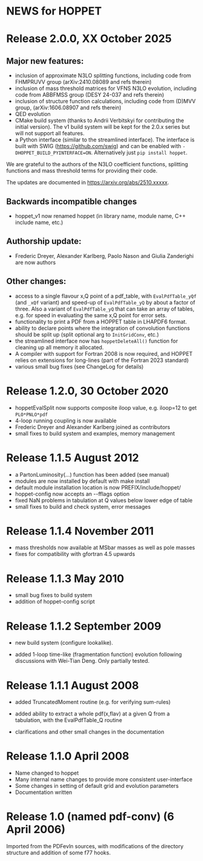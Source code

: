 # NEWS for HOPPET

# Release 2.0.0, XX October 2025

## Major new features:
* inclusion of approximate N3LO splitting functions, including code from 
  FHMPRUVV group (arXiv:2410.08089 and refs therein)
* inclusion of mass threshold matrices for VFNS N3LO evolution, including
  code from ABBFMSS group (DESY 24-037 and refs therein)
* inclusion of structure function calculations, including code from (D)MVV
  group, (arXiv:1606.08907 and refs therein)
* QED evolution
* CMake build system (thanks to Andrii Verbitskyi for contributing the initial version). 
  The v1 build system will be kept for the 2.0.x series but will not support all features.
* a Python interface (similar to the streamlined interface). The
  interface is built with SWIG (https://github.com/swig) and can be enabled with `-DHOPPET_BUILD_PYINTERFACE=ON`. Alternatively just `pip install hoppet`.
  
We are grateful to the authors of the N3LO coefficient functions,
splitting functions and mass threshold terms for providing their code. 

The updates are documented in https://arxiv.org/abs/2510.xxxxx.

## Backwards incompatible changes
* hoppet_v1 now renamed hoppet (in library name, module name, C++
  include name, etc.)

## Authorship update: 
* Frederic Dreyer, Alexander Karlberg, Paolo Nason and Giulia Zanderighi
  are now authors

## Other changes:
* access to a single flavour x,Q point of a pdf_table, with `EvalPdfTable_yQf`
  (and `_xQf` variant) and speed-up of `EvalPdfTable_yQ` by about a factor of three.
  Also a variant of `EvalPdfTable_yQ` that can take an array of tables, e.g. for 
  speed in evaluating the same x,Q point for error sets.
* functionality to print a PDF from a HOPPET table in LHAPDF6 format. 
* ability to declare points where the integration of convolution
  functions should be split up (split optional arg to `InitGridConv`, etc.)
* the streamlined interface now has `hoppetDeleteAll()` function for cleaning up
  all memory it allocated.
* A compiler with support for Fortran 2008 is now required, and HOPPET relies
  on extensions for long-lines (part of the Fortran 2023 standard)
* various small bug fixes (see ChangeLog for details)


# Release 1.2.0, 30 October 2020

* hoppetEvalSplit now supports composite iloop value, e.g. iloop=12
  to get `PLO*PNLO*pdf`
* 4-loop running coupling is now available
* Frederic Dreyer and Alexander Karlberg joined as contributors
* small fixes to build system and examples, memory management


# Release 1.1.5  August 2012

* a PartonLuminosity(...) function has been added (see manual)
* modules are now installed by default with make install
* default module installation location is now PREFIX/include/hoppet/
* hoppet-config now accepts an --fflags option
* fixed NaN problems in tabulation at Q values below lower edge of table
* small fixes to build and check system, error messages


# Release 1.1.4  November 2011

* mass thresholds now available at MSbar masses as well as pole masses
* fixes for compatibility with gfortran 4.5 upwards


# Release 1.1.3  May 2010

* small bug fixes to build system
* addition of hoppet-config script


# Release 1.1.2  September 2009


* new build system (configure lookalike).

* added 1-loop time-like (fragmentation function) evolution following
  discussions with Wei-Tian Deng. Only partially tested.


# Release 1.1.1  August 2008


* added TruncatedMoment routine (e.g. for verifying sum-rules)

* added ability to extract a whole pdf(x,flav) at a given Q from a
  tabulation, with the EvalPdfTable_Q routine

* clarifications and other small changes in the documentation


# Release 1.1.0  April 2008


* Name changed to hoppet
* Many internal name changes to provide more consistent user-interface
* Some changes in setting of default grid and evolution parameters
* Documentation written


# Release 1.0 (named pdf-conv) (6 April 2006)


Imported from the PDFevln sources, with modifications of the directory
structure and addition of some f77 hooks.

